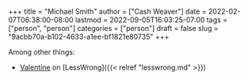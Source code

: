 +++
title = "Michael Smith"
author = ["Cash Weaver"]
date = 2022-02-07T06:38:00-08:00
lastmod = 2022-09-05T16:03:25-07:00
tags = ["person", "person"]
categories = ["person"]
draft = false
slug = "9acbb70a-b102-4633-a1ee-bf1821e80735"
+++

Among other things:

-   [Valentine](https://www.lesswrong.com/users/valentine) on [LessWrong]({{< relref "lesswrong.md" >}})
